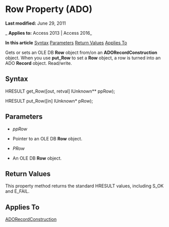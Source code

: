 
# Row Property (ADO)

 **Last modified:** June 29, 2011

 _ **Applies to:** Access 2013 | Access 2016_

 **In this article**
[Syntax](#sectionSection1)
[Parameters](#sectionSection2)
[Return Values](#sectionSection3)
[Applies To](#sectionSection4)



Gets or sets an OLE DB  **Row** object from/on an **ADORecordConstruction** object. When you use **put_Row** to set a **Row** object, a row is turned into an ADO **Record** object. Read/write.

## Syntax
<a name="sectionSection1"> </a>

HRESULT get_Row([out, retval] IUnknown** ppRow);

HRESULT put_Row([in] IUnknown* pRow);


## Parameters
<a name="sectionSection2"> </a>


-  _ppRow_
    
- Pointer to an OLE DB  **Row** object.
    
-  _PRow_
    
- An OLE DB  **Row** object.
    

## Return Values
<a name="sectionSection3"> </a>

This property method returns the standard HRESULT values, including S_OK and E_FAIL.


## Applies To
<a name="sectionSection4"> </a>

[ADORecordConstruction](3f0afbdb-f1c4-e44e-7c0f-a0c4cee554a7.md)

